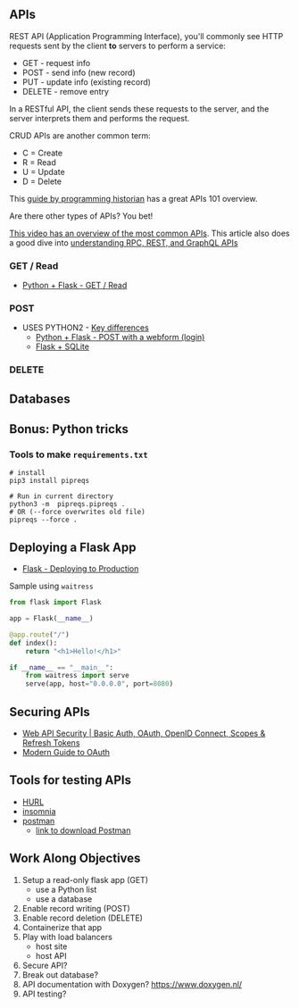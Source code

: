 ## APIs

REST API (Application Programming Interface), you'll commonly see HTTP requests sent by the client **to** servers to perform a service:
- GET - request info
- POST - send info (new record)
- PUT - update info (existing record)
- DELETE - remove entry

In a RESTful API, the client sends these requests to the server, and the server interprets them and performs the request.

CRUD APIs are another common term:
- C = Create
- R = Read
- U = Update
- D = Delete

This [guide by programming historian](https://programminghistorian.org/en/lessons/creating-apis-with-python-and-flask) has a great APIs 101 overview.

Are there other types of APIs?  You bet!

[This video has an overview of the most common APIs](https://www.youtube.com/watch?v=hkXzsB8D_mo&ab_channel=AmbientCoder).  This article also does a good dive into [understanding RPC, REST, and GraphQL APIs](https://apisyouwonthate.com/blog/understanding-rpc-rest-and-graphql/)

### GET / Read

- [Python + Flask - GET / Read](https://programminghistorian.org/en/lessons/creating-apis-with-python-and-flask)

### POST

- USES PYTHON2 - [Key differences](https://sebastianraschka.com/Articles/2014_python_2_3_key_diff.html)
    - [Python + Flask - POST with a webform (login)](https://pythonbasics.org/flask-http-methods/)
    - [Flask + SQLite](https://pythonbasics.org/flask-sqlite/)

### DELETE

## Databases

## Bonus: Python tricks

### Tools to make `requirements.txt`

```
# install
pip3 install pipreqs

# Run in current directory
python3 -m  pipreqs.pipreqs .
# OR (--force overwrites old file)
pipreqs --force .
```

## Deploying a Flask App

- [Flask - Deploying to Production](https://flask.palletsprojects.com/en/2.2.x/deploying/)

Sample using `waitress`
```py
from flask import Flask

app = Flask(__name__)

@app.route("/")
def index():
    return "<h1>Hello!</h1>"

if __name__ == "__main__":
    from waitress import serve
    serve(app, host="0.0.0.0", port=8080)
```

## Securing APIs

- [Web API Security | Basic Auth, OAuth, OpenID Connect, Scopes & Refresh Tokens](https://www.youtube.com/watch?v=x6jUDfpESmA&ab_channel=AmbientCoder)
- [Modern Guide to OAuth](https://fusionauth.io/learn/expert-advice/oauth/modern-guide-to-oauth)

## Tools for testing APIs

- [HURL](https://github.com/Orange-OpenSource/hurl)
- [insomnia](https://docs.insomnia.rest/insomnia/send-your-first-request)
- [postman](https://www.postman.com/)
    - [link to download Postman](https://www.postman.com/downloads/)

## Work Along Objectives

1. Setup a read-only flask app (GET)
    - use a Python list
    - use a database
2. Enable record writing (POST)
3. Enable record deletion (DELETE)
4. Containerize that app
5. Play with load balancers
    - host site
    - host API
6. Secure API?
7. Break out database?
8. API documentation with Doxygen? https://www.doxygen.nl/
9. API testing?